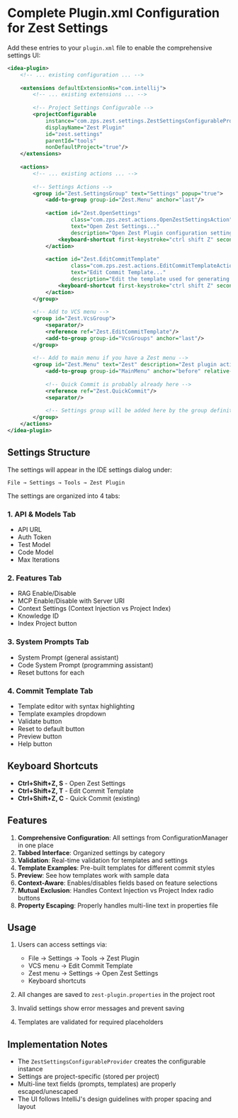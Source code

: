 # Complete Plugin.xml Configuration for Zest Settings

Add these entries to your `plugin.xml` file to enable the comprehensive settings UI:

```xml
<idea-plugin>
    <!-- ... existing configuration ... -->
    
    <extensions defaultExtensionNs="com.intellij">
        <!-- ... existing extensions ... -->
        
        <!-- Project Settings Configurable -->
        <projectConfigurable 
            instance="com.zps.zest.settings.ZestSettingsConfigurableProvider"
            displayName="Zest Plugin"
            id="zest.settings"
            parentId="tools"
            nonDefaultProject="true"/>
    </extensions>
    
    <actions>
        <!-- ... existing actions ... -->
        
        <!-- Settings Actions -->
        <group id="Zest.SettingsGroup" text="Settings" popup="true">
            <add-to-group group-id="Zest.Menu" anchor="last"/>
            
            <action id="Zest.OpenSettings"
                    class="com.zps.zest.actions.OpenZestSettingsAction"
                    text="Open Zest Settings..."
                    description="Open Zest Plugin configuration settings">
                <keyboard-shortcut first-keystroke="ctrl shift Z" second-keystroke="S" keymap="$default"/>
            </action>
            
            <action id="Zest.EditCommitTemplate"
                    class="com.zps.zest.actions.EditCommitTemplateAction"
                    text="Edit Commit Template..."
                    description="Edit the template used for generating commit messages">
                <keyboard-shortcut first-keystroke="ctrl shift Z" second-keystroke="T" keymap="$default"/>
            </action>
        </group>
        
        <!-- Add to VCS menu -->
        <group id="Zest.VcsGroup">
            <separator/>
            <reference ref="Zest.EditCommitTemplate"/>
            <add-to-group group-id="VcsGroups" anchor="last"/>
        </group>
        
        <!-- Add to main menu if you have a Zest menu -->
        <group id="Zest.Menu" text="Zest" description="Zest plugin actions">
            <add-to-group group-id="MainMenu" anchor="before" relative-to-action="HelpMenu"/>
            
            <!-- Quick Commit is probably already here -->
            <reference ref="Zest.QuickCommit"/>
            <separator/>
            
            <!-- Settings group will be added here by the group definition above -->
        </group>
    </actions>
</idea-plugin>
```

## Settings Structure

The settings will appear in the IDE settings dialog under:
```
File → Settings → Tools → Zest Plugin
```

The settings are organized into 4 tabs:

### 1. **API & Models Tab**
- API URL
- Auth Token
- Test Model
- Code Model  
- Max Iterations

### 2. **Features Tab**
- RAG Enable/Disable
- MCP Enable/Disable with Server URI
- Context Settings (Context Injection vs Project Index)
- Knowledge ID
- Index Project button

### 3. **System Prompts Tab**
- System Prompt (general assistant)
- Code System Prompt (programming assistant)
- Reset buttons for each

### 4. **Commit Template Tab**
- Template editor with syntax highlighting
- Template examples dropdown
- Validate button
- Reset to default button
- Preview button
- Help button

## Keyboard Shortcuts

- **Ctrl+Shift+Z, S** - Open Zest Settings
- **Ctrl+Shift+Z, T** - Edit Commit Template
- **Ctrl+Shift+Z, C** - Quick Commit (existing)

## Features

1. **Comprehensive Configuration**: All settings from ConfigurationManager in one place
2. **Tabbed Interface**: Organized settings by category
3. **Validation**: Real-time validation for templates and settings
4. **Template Examples**: Pre-built templates for different commit styles
5. **Preview**: See how templates work with sample data
6. **Context-Aware**: Enables/disables fields based on feature selections
7. **Mutual Exclusion**: Handles Context Injection vs Project Index radio buttons
8. **Property Escaping**: Properly handles multi-line text in properties file

## Usage

1. Users can access settings via:
   - File → Settings → Tools → Zest Plugin
   - VCS menu → Edit Commit Template
   - Zest menu → Settings → Open Zest Settings
   - Keyboard shortcuts

2. All changes are saved to `zest-plugin.properties` in the project root

3. Invalid settings show error messages and prevent saving

4. Templates are validated for required placeholders

## Implementation Notes

- The `ZestSettingsConfigurableProvider` creates the configurable instance
- Settings are project-specific (stored per project)
- Multi-line text fields (prompts, templates) are properly escaped/unescaped
- The UI follows IntelliJ's design guidelines with proper spacing and layout
